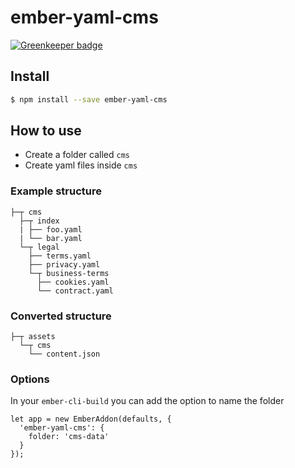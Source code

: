 # ember-yaml-cms

[![Greenkeeper badge](https://badges.greenkeeper.io/jholt1/ember-yaml-cms.svg)](https://greenkeeper.io/)

## Install

```bash
$ npm install --save ember-yaml-cms
```

## How to use

- Create a folder called `cms`
- Create yaml files inside `cms`

### Example structure

```
├─┬ cms
  ├─┬ index
  | ├── foo.yaml
  | └── bar.yaml
  └─┬ legal
    ├── terms.yaml
    ├── privacy.yaml
    └─┬ business-terms
      ├── cookies.yaml
      └── contract.yaml
```

### Converted structure

```
├─┬ assets
  └─┬ cms
    └── content.json
```

### Options

In your `ember-cli-build` you can add the option to name the folder

```
let app = new EmberAddon(defaults, {
  'ember-yaml-cms': {
    folder: 'cms-data'
  }
});
```
